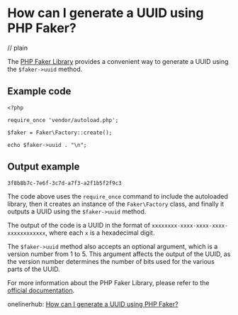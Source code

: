 # How can I generate a UUID using PHP Faker?
// plain

The [PHP Faker Library](https://github.com/fzaninotto/Faker) provides a convenient way to generate a UUID using the `$faker->uuid` method.

## Example code

```
<?php

require_once 'vendor/autoload.php';

$faker = Faker\Factory::create();

echo $faker->uuid . "\n";
```

## Output example

```
3f8b8b7c-7e6f-3c7d-a7f3-a2f1b5f2f9c3
```

The code above uses the `require_once` command to include the autoloaded library, then it creates an instance of the `Faker\Factory` class, and finally it outputs a UUID using the `$faker->uuid` method.

The output of the code is a UUID in the format of `xxxxxxxx-xxxx-xxxx-xxxx-xxxxxxxxxxxx`, where each `x` is a hexadecimal digit.

The `$faker->uuid` method also accepts an optional argument, which is a version number from 1 to 5. This argument affects the output of the UUID, as the version number determines the number of bits used for the various parts of the UUID.

For more information about the PHP Faker Library, please refer to the [official documentation](https://github.com/fzaninotto/Faker#fakerprovideruuid).

onelinerhub: [How can I generate a UUID using PHP Faker?](https://onelinerhub.com/php-faker/how-can-i-generate-a-uuid-using-php-faker)